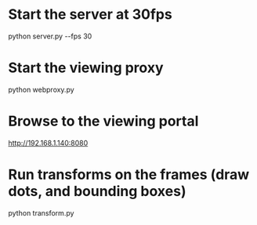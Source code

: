 # Start the server at 30fps 
python server.py --fps 30

# Start the viewing proxy
python webproxy.py 

# Browse to the viewing portal 
http://192.168.1.140:8080

# Run transforms on the frames (draw dots, and bounding boxes)
python transform.py 

